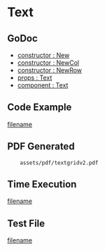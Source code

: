 # Text

## GoDoc
* [constructor : New](https://pkg.go.dev/github.com/flanksource/maroto/v2/pkg/components/text#New)
* [constructor : NewCol](https://pkg.go.dev/github.com/flanksource/maroto/v2/pkg/components/text#NewCol)
* [constructor : NewRow](https://pkg.go.dev/github.com/flanksource/maroto/v2/pkg/components/text#NewRow)
* [props : Text](https://pkg.go.dev/github.com/flanksource/maroto/v2/pkg/props#Text)
* [component : Text](https://pkg.go.dev/github.com/flanksource/maroto/v2/pkg/components/text#Text)


## Code Example
[filename](../../assets/examples/textgrid/v2/main.go ':include :type=code')

## PDF Generated
```pdf
	assets/pdf/textgridv2.pdf
```

## Time Execution
[filename](../../assets/text/textgridv2.txt  ':include :type=code')

## Test File
[filename](https://raw.githubusercontent.com/johnfercher/maroto/master/test/maroto/examples/textgrid.json  ':include :type=code')
